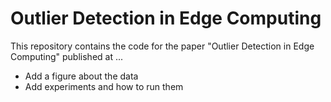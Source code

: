 # Outlier Detection in Edge Computing

This repository contains the code for the paper "Outlier Detection in Edge Computing" published at ...

- Add a figure about the data
- Add experiments and how to run them
